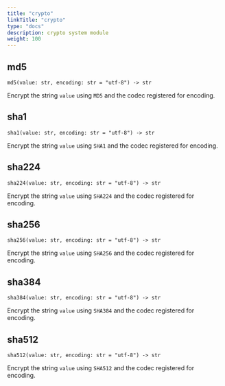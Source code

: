 ```yaml
---
title: "crypto"
linkTitle: "crypto"
type: "docs"
description: crypto system module
weight: 100
---
```


## md5

`md5(value: str, encoding: str = "utf-8") -> str`

Encrypt the string `value` using `MD5` and the codec registered for encoding.

## sha1

`sha1(value: str, encoding: str = "utf-8") -> str`

Encrypt the string `value` using `SHA1` and the codec registered for encoding.

## sha224

`sha224(value: str, encoding: str = "utf-8") -> str`

Encrypt the string `value` using `SHA224` and the codec registered for encoding.

## sha256

`sha256(value: str, encoding: str = "utf-8") -> str`

Encrypt the string `value` using `SHA256` and the codec registered for encoding.

## sha384

`sha384(value: str, encoding: str = "utf-8") -> str`

Encrypt the string `value` using `SHA384` and the codec registered for encoding.

## sha512

`sha512(value: str, encoding: str = "utf-8") -> str`

Encrypt the string `value` using `SHA512` and the codec registered for encoding.
